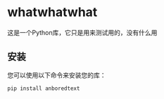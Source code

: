 # whatwhatwhat
这是一个Python库，它只是用来测试用的，没有什么用

## 安装

您可以使用以下命令来安装您的库：

```bash
pip install anboredtext
